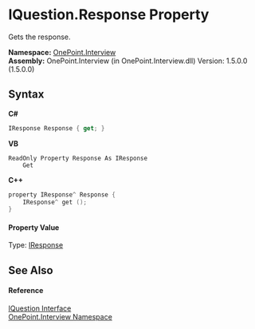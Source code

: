 # IQuestion.Response Property 
 

Gets the response.

**Namespace:**&nbsp;<a href="N_OnePoint_Interview">OnePoint.Interview</a><br />**Assembly:**&nbsp;OnePoint.Interview (in OnePoint.Interview.dll) Version: 1.5.0.0 (1.5.0.0)

## Syntax

**C#**<br />
``` C#
IResponse Response { get; }
```

**VB**<br />
``` VB
ReadOnly Property Response As IResponse
	Get
```

**C++**<br />
``` C++
property IResponse^ Response {
	IResponse^ get ();
}
```


#### Property Value
Type: <a href="T_OnePoint_Interview_IResponse">IResponse</a>

## See Also


#### Reference
<a href="T_OnePoint_Interview_IQuestion">IQuestion Interface</a><br /><a href="N_OnePoint_Interview">OnePoint.Interview Namespace</a><br />